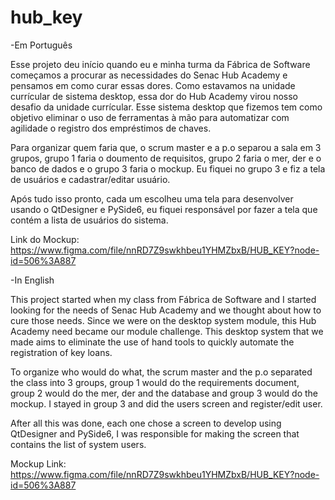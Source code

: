 # hub_key

-Em Português

Esse projeto deu início quando eu e minha turma da Fábrica de Software começamos a procurar as necessidades do Senac Hub Academy e pensamos em como curar essas dores. Como estavamos na unidade currícular de sistema desktop, essa dor do Hub Academy virou nosso desafio da unidade currícular.
Esse sistema desktop que fizemos tem como objetivo eliminar o uso de ferramentas à mão para automatizar com agilidade o registro dos empréstimos de chaves.

Para organizar quem faria  que, o scrum master e a p.o separou a sala em 3 grupos, grupo 1 faria o doumento de requisitos, grupo 2 faria o mer, der e o banco de dados e o grupo 3 faria o mockup.
Eu fiquei no grupo 3 e fiz a tela de usuários e cadastrar/editar usuário.

Após tudo isso pronto, cada um escolheu uma tela para desenvolver usando o QtDesigner e PySide6, eu fiquei responsável por fazer a tela que contém a lista de usuários do sistema.

Link do Mockup: https://www.figma.com/file/nnRD7Z9swkhbeu1YHMZbxB/HUB_KEY?node-id=506%3A887


-In English

This project started when my class from Fábrica de Software and I started looking for the needs of Senac Hub Academy and we thought about how to cure those needs. Since we were on the desktop system module, this Hub Academy need became our module challenge.
This desktop system that we made aims to eliminate the use of hand tools to quickly automate the registration of key loans.

To organize who would do what, the scrum master and the p.o separated the class into 3 groups, group 1 would do the requirements document, group 2 would do the mer, der and the database and group 3 would do the mockup.
I stayed in group 3 and did the users screen and register/edit user.

After all this was done, each one chose a screen to develop using QtDesigner and PySide6, I was responsible for making the screen that contains the list of system users.

Mockup Link: https://www.figma.com/file/nnRD7Z9swkhbeu1YHMZbxB/HUB_KEY?node-id=506%3A887
